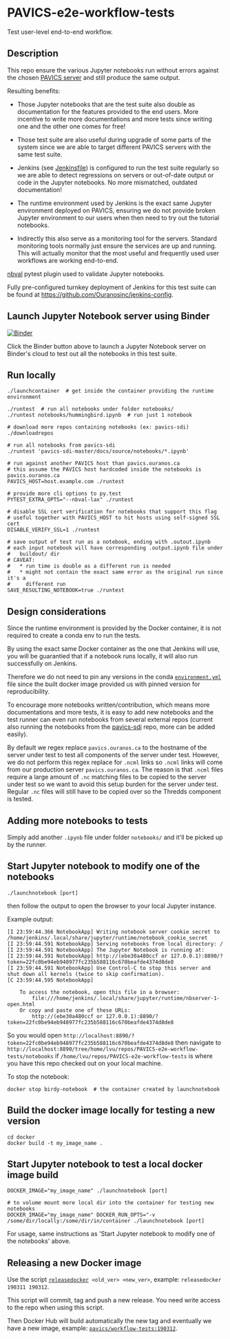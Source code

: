 # PAVICS-e2e-workflow-tests
Test user-level end-to-end workflow.


## Description

This repo ensure the various Jupyter notebooks run without errors against the
chosen [PAVICS
server](https://github.com/bird-house/birdhouse-deploy/blob/master/birdhouse)
and still produce the same output.

Resulting benefits:

* Those Jupyter notebooks that are the test suite also double as documentation
  for the features provided to the end users.  More incentive to write more
  documentations and more tests since writing one and the other one comes for
  free!

* Those test suite are also useful during upgrade of some parts of the system
  since we are able to target different PAVICS servers with the same test suite.

* Jenkins (see [Jenkinsfile](Jenkinsfile)) is configured to run the test suite
  regularly so we are able to detect regressions on servers or out-of-date
  output or code in the Jupyter notebooks.  No more mismatched, outdated
  documentation!

* The runtime environment used by Jenkins is the exact same Jupyter environment
  deployed on PAVICS, ensuring we do not provide broken Jupyter environment to
  our users when then need to try out the tutorial notebooks.

* Indirectly this also serve as a monitoring tool for the servers.  Standard
  monitoring tools normally just ensure the services are up and running.  This
  will actually monitor that the most useful and frequently used user workflows
  are working end-to-end.

[nbval](https://github.com/computationalmodelling/nbval) pytest plugin used to
validate Jupyter notebooks.

Fully pre-configured turnkey deployment of Jenkins for this test suite can be
found at https://github.com/Ouranosinc/jenkins-config.

## Launch Jupyter Notebook server using Binder
[![Binder](https://mybinder.org/badge_logo.svg)](https://mybinder.org/v2/gh/Ouranosinc/PAVICS-e2e-workflow-tests/master)

Click the Binder button above to launch a Jupyter Notebook server on Binder's
cloud to test out all the notebooks in this test suite.


## Run locally

```shell
./launchcontainer  # get inside the container providing the runtime environment

./runtest  # run all notebooks under folder notebooks/
./runtest notebooks/hummingbird.ipynb  # run just 1 notebook

# download more repos containing notebooks (ex: pavics-sdi)
./downloadrepos

# run all notebooks from pavics-sdi
./runtest 'pavics-sdi-master/docs/source/notebooks/*.ipynb'

# run against another PAVICS host than pavics.ouranos.ca
# this assume the PAVICS host hardcoded inside the notebooks is pavics.ouranos.ca
PAVICS_HOST=host.example.com ./runtest

# provide more cli options to py.test
PYTEST_EXTRA_OPTS="--nbval-lax" ./runtest

# disable SSL cert verification for notebooks that support this flag
# useful together with PAVICS_HOST to hit hosts using self-signed SSL cert
DISABLE_VERIFY_SSL=1 ./runtest

# save output of test run as a notebook, ending with .outout.ipynb
# each input notebook will have corresponding .output.ipynb file under
#   buildout/ dir
# CAVEAT:
#   * run time is double as a different run is needed
#   * might not contain the exact same error as the original run since it's a
#     different run
SAVE_RESULTING_NOTEBOOK=true ./runtest
```

## Design considerations

Since the runtime environment is provided by the Docker container, it is not
required to create a conda env to run the tests.

By using the exact same Docker container as the one that Jenkins will use, you
will be guarantied that if a notebook runs locally, it will also run
successfully on Jenkins.

Therefore we do not need to pin any versions in the conda
[`environment.yml`](docker/environment.yml) file since the built docker image
provided us with pinned version for reproducibility.

To encourage more notebooks written/contribution, which means more
documentations and more tests, it is easy to add new notebooks and the test
runner can even run notebooks from several external repos (current also
running the notebooks from the
[pavics-sdi](https://github.com/Ouranosinc/pavics-sdi/tree/master/docs/source/notebooks)
repo, more can be added easily).

By default we regex replace `pavics.ouranos.ca` to the hostname of the server
under test to test all components of the server under test.  However, we do not
perform this regex replace for `.ncml` links so `.ncml` links will come from
our production server `pavics.ouranos.ca`.  The reason is that `.ncml` files
require a large amount of `.nc` matching files to be copied to the server under
test so we want to avoid this setup burden for the server under test.  Regular
`.nc` files will still have to be copied over so the Thredds component is
tested.


## Adding more notebooks to tests

Simply add another `.ipynb` file under folder `notebooks/` and it'll be picked
up by the runner.


## Start Jupyter notebook to modify one of the notebooks

```
./launchnotebook [port]
```

then follow the output to open the browser to your local Jupyter instance.

Example output:
```
[I 23:59:44.366 NotebookApp] Writing notebook server cookie secret to /home/jenkins/.local/share/jupyter/runtime/notebook_cookie_secret
[I 23:59:44.591 NotebookApp] Serving notebooks from local directory: /
[I 23:59:44.591 NotebookApp] The Jupyter Notebook is running at:
[I 23:59:44.591 NotebookApp] http://(ebe30a480ccf or 127.0.0.1):8890/?token=22fc0be94eb948977fc235b588116c670beafde4374d8de8
[I 23:59:44.591 NotebookApp] Use Control-C to stop this server and shut down all kernels (twice to skip confirmation).
[C 23:59:44.595 NotebookApp]

    To access the notebook, open this file in a browser:
        file:///home/jenkins/.local/share/jupyter/runtime/nbserver-1-open.html
    Or copy and paste one of these URLs:
        http://(ebe30a480ccf or 127.0.0.1):8890/?token=22fc0be94eb948977fc235b588116c670beafde4374d8de8
```

So you would open
`http://localhost:8890/?token=22fc0be94eb948977fc235b588116c670beafde4374d8de8`
then navigate to
`http://localhost:8890/tree/home/lvu/repos/PAVICS-e2e-workflow-tests/notebooks`
if `/home/lvu/repos/PAVICS-e2e-workflow-tests` is where you have this repo
checked out on your local machine.

To stop the notebook:
```
docker stop birdy-notebook  # the container created by launchnotebook
```

## Build the docker image locally for testing a new version

```shell
cd docker
docker build -t my_image_name .
```


## Start Jupyter notebook to test a local docker image build

```shell
DOCKER_IMAGE="my_image_name" ./launchnotebook [port]

# to volume mount more local dir into the container for testing new notebooks
DOCKER_IMAGE="my_image_name" DOCKER_RUN_OPTS="-v /some/dir/locally:/some/dir/in/container ./launchnotebook [port]
```

For usage, same instructions as 'Start Jupyter notebook to modify one of the notebooks' above.


## Releasing a new Docker image

Use the script [`releasedocker`](releasedocker)` <old_ver> <new_ver>`, example:
`releasedocker 190311 190312`.

This script will commit, tag and push a new release.  You need write access to
the repo when using this script.

Then Docker Hub will build automatically the new tag and eventually we have a
new image, example:
[`pavics/workflow-tests:190312`](https://hub.docker.com/r/pavics/workflow-tests/tags).
